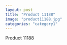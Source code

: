 ```yaml
---
layout: post
title: "Product 11188"
image: "product11188.jpg"
categories: "category1"
---
```

Product 11188
